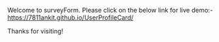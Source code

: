 Welcome to surveyForm.
Please click on the below link for live demo:-
https://7811ankit.github.io/UserProfileCard/

Thanks for visiting!